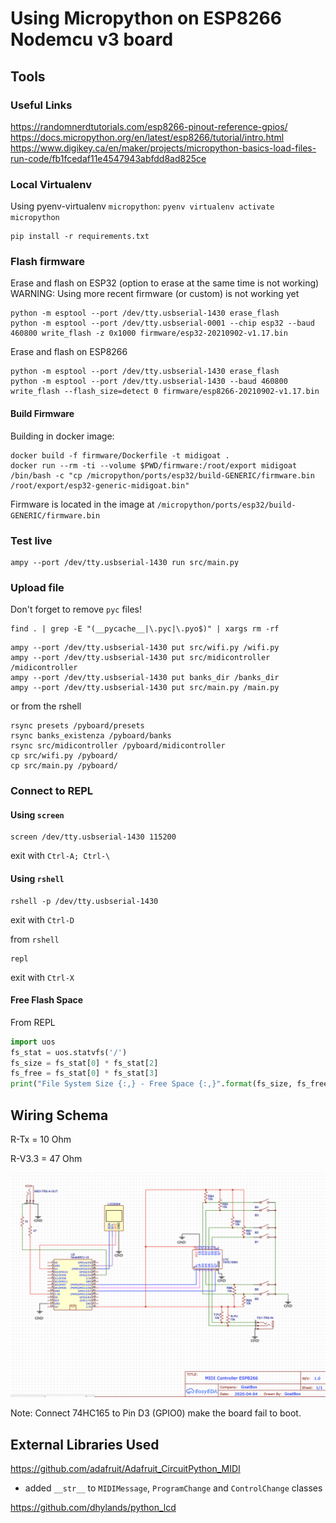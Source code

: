 # Using Micropython on ESP8266 Nodemcu v3 board

## Tools

### Useful Links

https://randomnerdtutorials.com/esp8266-pinout-reference-gpios/
https://docs.micropython.org/en/latest/esp8266/tutorial/intro.html
https://www.digikey.ca/en/maker/projects/micropython-basics-load-files-run-code/fb1fcedaf11e4547943abfdd8ad825ce

### Local Virtualenv

Using pyenv-virtualenv `micropython`: `pyenv virtualenv activate micropython`

```shell
pip install -r requirements.txt
```

### Flash firmware

Erase and flash on ESP32 (option to erase at the same time is not working)
WARNING: Using more recent firmware (or custom) is not working yet

```shell
python -m esptool --port /dev/tty.usbserial-1430 erase_flash
python -m esptool --port /dev/tty.usbserial-0001 --chip esp32 --baud 460800 write_flash -z 0x1000 firmware/esp32-20210902-v1.17.bin
```

Erase and flash on ESP8266
```shell
python -m esptool --port /dev/tty.usbserial-1430 erase_flash
python -m esptool --port /dev/tty.usbserial-1430 --baud 460800 write_flash --flash_size=detect 0 firmware/esp8266-20210902-v1.17.bin
```

#### Build Firmware

Building in docker image:

```shell
docker build -f firmware/Dockerfile -t midigoat .
docker run --rm -ti --volume $PWD/firmware:/root/export midigoat /bin/bash -c "cp /micropython/ports/esp32/build-GENERIC/firmware.bin /root/export/esp32-generic-midigoat.bin"
```

Firmware is located in the image at `/micropython/ports/esp32/build-GENERIC/firmware.bin`

### Test live

```shell
ampy --port /dev/tty.usbserial-1430 run src/main.py
```

### Upload file

Don't forget to remove `pyc` files!

```shell
find . | grep -E "(__pycache__|\.pyc|\.pyo$)" | xargs rm -rf
```

```shell
ampy --port /dev/tty.usbserial-1430 put src/wifi.py /wifi.py
ampy --port /dev/tty.usbserial-1430 put src/midicontroller /midicontroller
ampy --port /dev/tty.usbserial-1430 put banks_dir /banks_dir
ampy --port /dev/tty.usbserial-1430 put src/main.py /main.py
```

or from the rshell

```
rsync presets /pyboard/presets
rsync banks_existenza /pyboard/banks
rsync src/midicontroller /pyboard/midicontroller
cp src/wifi.py /pyboard/
cp src/main.py /pyboard/
```

### Connect to REPL

#### Using `screen`

```shell
screen /dev/tty.usbserial-1430 115200
```
exit with `Ctrl-A; Ctrl-\`

#### Using `rshell`

```shell
rshell -p /dev/tty.usbserial-1430
```
exit with `Ctrl-D`

from `rshell`
```shell
repl
```
exit with `Ctrl-X`

#### Free Flash Space

From REPL

```python
import uos
fs_stat = uos.statvfs('/')
fs_size = fs_stat[0] * fs_stat[2]
fs_free = fs_stat[0] * fs_stat[3]
print("File System Size {:,} - Free Space {:,}".format(fs_size, fs_free))
```

## Wiring Schema

R-Tx = 10 Ohm

R-V3.3 = 47 Ohm

![diagram](img/diagram.png)

Note: Connect 74HC165 to Pin D3 (GPIO0) make the board fail to boot.

## External Libraries Used

https://github.com/adafruit/Adafruit_CircuitPython_MIDI
- added `__str__` to `MIDIMessage`, `ProgramChange` and `ControlChange` classes

https://github.com/dhylands/python_lcd
